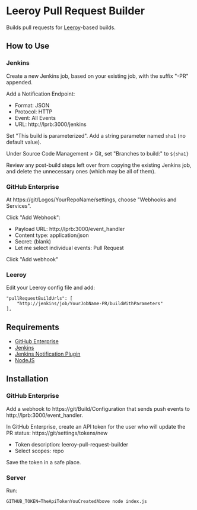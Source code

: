 # Leeroy Pull Request Builder

Builds pull requests for [Leeroy](https://github.com/LogosBible/Leeroy)-based builds.

## How to Use

### Jenkins

Create a new Jenkins job, based on your existing job, with the suffix "-PR" appended.

Add a Notification Endpoint:
* Format: JSON
* Protocol: HTTP
* Event: All Events
* URL: http://lprb:3000/jenkins

Set "This build is parameterized". Add a string parameter named `sha1` (no default value).

Under Source Code Management > Git, set "Branches to build:" to `${sha1}`

Review any post-build steps left over from copying the existing Jenkins job, and delete
the unnecessary ones (which may be all of them). 

### GitHub Enterprise

At https://git/Logos/YourRepoName/settings, choose "Webhooks and Services".

Click "Add Webhook":
* Payload URL: http://lprb:3000/event_handler
* Content type: application/json
* Secret: (blank)
* Let me select individual events: Pull Request

Click "Add webhook"

### Leeroy

Edit your Leeroy config file and add:

```
"pullRequestBuildUrls": [ 
	"http://jenkins/job/YourJobName-PR/buildWithParameters"  
], 
```

## Requirements

* [GitHub Enterprise](https://enterprise.github.com/)
* [Jenkins](http://jenkins-ci.org/)
* [Jenkins Notification Plugin](https://wiki.jenkins-ci.org/display/JENKINS/Notification+Plugin)
* [NodeJS](https://nodejs.org/)

## Installation

### GitHub Enterprise

Add a webhook to https://git/Build/Configuration that sends push events to
http://lprb:3000/event_handler.

In GitHub Enterprise, create an API token for the user who will update the PR status:
https://git/settings/tokens/new
* Token description: leeroy-pull-request-builder
* Select scopes: repo 

Save the token in a safe place.

### Server

Run:

```
GITHUB_TOKEN=TheApiTokenYouCreatedAbove node index.js
```
